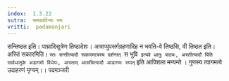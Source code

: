 ```yaml
---
index:  1.3.22
sutra:  समवप्रविभ्यः स्यः
vritti:  padamanjari
---
```


सन्तिष्ठत इति। पाघ्रादिसूत्रेण तिष्ठादेशः। अत्राप्युपसर्गग्रहणादिह न भवति-वे तिष्ठसि, वी तिष्ठत इति।
अस्तिं सकारमिति। `स्तः सन्तीत्यादौ सकारमात्रस्य दर्शनात् `स भुवि` इत्यवे धातुः पाठ्यः, अस्तीत्यादौ पिति सार्वधातुके अडागमो विधेयः, आस्ताम् आसन्नित्यादौ आडागमः स्यात्` इति आपिशला मन्यन्ते । गुणस्य त्वागमत्वे उदाहरणं मृग्यम्।।
पदमञ्जरी
